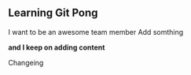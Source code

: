 ## Learning Git Pong

I want to be an awesome team member
Add somthing

**and I keep on adding content**

Changeing
